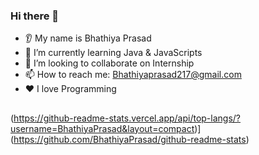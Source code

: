 ### Hi there 👋
* 👂 My name is Bhathiya Prasad
* 🌱 I’m currently learning Java & JavaScripts
* 🤝 I’m looking to collaborate on Internship
* 📫 How to reach me: Bhathiyaprasad217@gmail.com
* ❤️ I love Programming

##

<!---
BhathiyaPrasad/BhathiyaPrasad is a ✨ special ✨ repository because its `README.md` (this file) appears on your GitHub profile.
You can click the Preview link to take a look at your changes.
--->
(https://github-readme-stats.vercel.app/api/top-langs/?username=BhathiyaPrasad&layout=compact)](https://github.com/BhathiyaPrasad/github-readme-stats)


